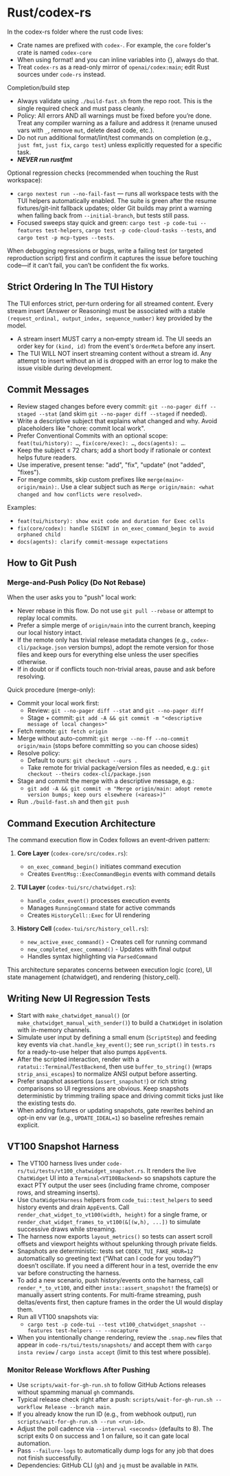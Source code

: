# Rust/codex-rs

In the codex-rs folder where the rust code lives:

- Crate names are prefixed with `codex-`. For example, the `core` folder's crate is named `codex-core`
- When using format! and you can inline variables into {}, always do that.
- Treat `codex-rs` as a read-only mirror of `openai/codex:main`; edit Rust sources under `code-rs` instead.

Completion/build step

- Always validate using `./build-fast.sh` from the repo root. This is the single required check and must pass cleanly.
- Policy: All errors AND all warnings must be fixed before you’re done. Treat any compiler warning as a failure and address it (rename unused vars with `_`, remove `mut`, delete dead code, etc.).
- Do not run additional format/lint/test commands on completion (e.g., `just fmt`, `just fix`, `cargo test`) unless explicitly requested for a specific task.
- ***NEVER run rustfmt***

Optional regression checks (recommended when touching the Rust workspace):

- `cargo nextest run --no-fail-fast` — runs all workspace tests with the TUI helpers automatically enabled. The suite is green after the resume fixtures/git-init fallback updates; older Git builds may print a warning when falling back from `--initial-branch`, but tests still pass.
- Focused sweeps stay quick and green: `cargo test -p code-tui --features test-helpers`, `cargo test -p code-cloud-tasks --tests`, and `cargo test -p mcp-types --tests`.

When debugging regressions or bugs, write a failing test (or targeted reproduction script) first and confirm it captures the issue before touching code—if it can’t fail, you can’t be confident the fix works.

## Strict Ordering In The TUI History

The TUI enforces strict, per‑turn ordering for all streamed content. Every
stream insert (Answer or Reasoning) must be associated with a stable
`(request_ordinal, output_index, sequence_number)` key provided by the model.

- A stream insert MUST carry a non‑empty stream id. The UI seeds an order key
  for `(kind, id)` from the event's `OrderMeta` before any insert.
- The TUI WILL NOT insert streaming content without a stream id. Any attempt to
  insert without an id is dropped with an error log to make the issue visible
  during development.

## Commit Messages

- Review staged changes before every commit: `git --no-pager diff --staged --stat` (and skim `git --no-pager diff --staged` if needed).
- Write a descriptive subject that explains what changed and why. Avoid placeholders like "chore: commit local work".
- Prefer Conventional Commits with an optional scope: `feat(tui/history): …`, `fix(core/exec): …`, `docs(agents): …`.
- Keep the subject ≤ 72 chars; add a short body if rationale or context helps future readers.
- Use imperative, present tense: "add", "fix", "update" (not "added", "fixes").
- For merge commits, skip custom prefixes like `merge(main<-origin/main):`. Use a clear subject such as `Merge origin/main: <what changed and how conflicts were resolved>`.

Examples:

- `feat(tui/history): show exit code and duration for Exec cells`
- `fix(core/codex): handle SIGINT in on_exec_command_begin to avoid orphaned child`
- `docs(agents): clarify commit-message expectations`

## How to Git Push

### Merge-and-Push Policy (Do Not Rebase)

When the user asks you to "push" local work:

- Never rebase in this flow. Do not use `git pull --rebase` or attempt to replay local commits.
- Prefer a simple merge of `origin/main` into the current branch, keeping our local history intact.
- If the remote only has trivial release metadata changes (e.g., `codex-cli/package.json` version bumps), adopt the remote version for those files and keep ours for everything else unless the user specifies otherwise.
- If in doubt or if conflicts touch non-trivial areas, pause and ask before resolving.

Quick procedure (merge-only):

- Commit your local work first:
  - Review: `git --no-pager diff --stat` and `git --no-pager diff`
  - Stage + commit: `git add -A && git commit -m "<descriptive message of local changes>"`
- Fetch remote: `git fetch origin`
- Merge without auto-commit: `git merge --no-ff --no-commit origin/main` (stops before committing so you can choose sides)
- Resolve policy:
  - Default to ours: `git checkout --ours .`
  - Take remote for trivial package/version files as needed, e.g.: `git checkout --theirs codex-cli/package.json`
- Stage and commit the merge with a descriptive message, e.g.:
  - `git add -A && git commit -m "Merge origin/main: adopt remote version bumps; keep ours elsewhere (<areas>)"`
- Run `./build-fast.sh` and then `git push`

## Command Execution Architecture

The command execution flow in Codex follows an event-driven pattern:

1. **Core Layer** (`codex-core/src/codex.rs`):
   - `on_exec_command_begin()` initiates command execution
   - Creates `EventMsg::ExecCommandBegin` events with command details

2. **TUI Layer** (`codex-tui/src/chatwidget.rs`):
   - `handle_codex_event()` processes execution events
   - Manages `RunningCommand` state for active commands
   - Creates `HistoryCell::Exec` for UI rendering

3. **History Cell** (`codex-tui/src/history_cell.rs`):
   - `new_active_exec_command()` - Creates cell for running command
   - `new_completed_exec_command()` - Updates with final output
   - Handles syntax highlighting via `ParsedCommand`

This architecture separates concerns between execution logic (core), UI state management (chatwidget), and rendering (history_cell).

## Writing New UI Regression Tests

- Start with `make_chatwidget_manual()` (or `make_chatwidget_manual_with_sender()`) to build a `ChatWidget` in isolation with in-memory channels.
- Simulate user input by defining a small enum (`ScriptStep`) and feeding key events via `chat.handle_key_event()`; see `run_script()` in `tests.rs` for a ready-to-use helper that also pumps `AppEvent`s.
- After the scripted interaction, render with a `ratatui::Terminal`/`TestBackend`, then use `buffer_to_string()` (wraps `strip_ansi_escapes`) to normalize ANSI output before asserting.
- Prefer snapshot assertions (`assert_snapshot!`) or rich string comparisons so UI regressions are obvious. Keep snapshots deterministic by trimming trailing space and driving commit ticks just like the existing tests do.
- When adding fixtures or updating snapshots, gate rewrites behind an opt-in env var (e.g., `UPDATE_IDEAL=1`) so baseline refreshes remain explicit.

## VT100 Snapshot Harness

- The VT100 harness lives under `code-rs/tui/tests/vt100_chatwidget_snapshot.rs`. It renders the live `ChatWidget` UI into a `Terminal<VT100Backend>` so snapshots capture the exact PTY output the user sees (including frame chrome, composer rows, and streaming inserts).
- Use `ChatWidgetHarness` helpers from `code_tui::test_helpers` to seed history events and drain `AppEvent`s. Call `render_chat_widget_to_vt100(width, height)` for a single frame, or `render_chat_widget_frames_to_vt100(&[(w,h), ...])` to simulate successive draws while streaming.
- The harness now exports `layout_metrics()` so tests can assert scroll offsets and viewport heights without spelunking through private fields.
- Snapshots are deterministic: tests set `CODEX_TUI_FAKE_HOUR=12` automatically so greeting text (“What can I code for you today?”) doesn’t oscillate. If you need a different hour in a test, override the env var before constructing the harness.
- To add a new scenario, push history/events onto the harness, call `render_*_to_vt100`, and either `insta::assert_snapshot!` the frame(s) or manually assert string contents. For multi-frame streaming, push deltas/events first, then capture frames in the order the UI would display them.
- Run all VT100 snapshots via:
  - `cargo test -p code-tui --test vt100_chatwidget_snapshot --features test-helpers -- --nocapture`
- When you intentionally change rendering, review the `.snap.new` files that appear in `code-rs/tui/tests/snapshots/` and accept them with `cargo insta review` / `cargo insta accept` (limit to this test where possible).

### Monitor Release Workflows After Pushing

- Use `scripts/wait-for-gh-run.sh` to follow GitHub Actions releases without spamming manual `gh` commands.
- Typical release check right after a push: `scripts/wait-for-gh-run.sh --workflow Release --branch main`.
- If you already know the run ID (e.g., from webhook output), run `scripts/wait-for-gh-run.sh --run <run-id>`.
- Adjust the poll cadence via `--interval <seconds>` (defaults to 8). The script exits 0 on success and 1 on failure, so it can gate local automation.
- Pass `--failure-logs` to automatically dump logs for any job that does not finish successfully.
- Dependencies: GitHub CLI (`gh`) and `jq` must be available in `PATH`.
